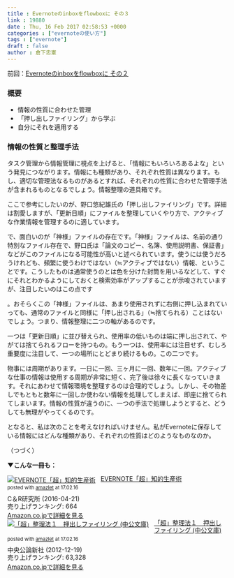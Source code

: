 ```yaml
---
title : Evernoteのinboxをflowboxに その３
link : 19880
date : Thu, 16 Feb 2017 02:58:53 +0000
categories : ["evernoteの使い方"]
tags : ["evernote"]
draft : false
author : 倉下忠憲
---
```


前回：<a href="https://rashita.net/blog/?p=19873">Evernoteのinboxをflowboxに その２</a>

<h3>概要</h3>

<ul>
<li>情報の性質に合わせた管理</li>
<li>「押し出しファイリング」から学ぶ</li>
<li>自分にそれを適用する</li>
</ul>

<h3>情報の性質と整理手法</h3>

タスク管理から情報管理に視点を上げると、「情報にもいろいろあるよな」という発見につながります。情報にも種類があり、それぞれ性質は異なります。もし、適切な管理法なるものがあるとすれば、それぞれの性質に合わせた管理手法が含まれるものとなるでしょう。情報整理の道具箱です。

ここで参考にしたいのが、野口悠紀雄氏の「押し出しファイリング」です。詳細は割愛しますが、「更新日順」にファイルを整理していくやり方で、アクティブな作業情報を管理するのに適しています。

で、面白いのが「神様」ファイルの存在です。「神様」ファイルは、名前の通り特別なファイル存在で、野口氏は「論文のコピー、名簿、使用説明書、保証書」などがこのファイルになる可能性が高いと述べられています。使うには使うだろうけれども、頻繁に使うわけではない（≒アクティブではない）情報、ということです。こうしたものは通常使うのとは色を分けた封筒を用いるなどして、すぐにそれとわかるようにしておくと検索効率がアップすることが示唆されていますが、注目したいのはこの点です

。おそらくこの「神様」ファイルは、あまり使用されずに右側に押し込まれていっても、通常のファイルと同様に「押し出される」（≒捨てられる）ことはないでしょう。つまり、情報整理に二つの軸があるのです。

一つは「更新日順」に並び替えられ、使用率の低いものは端に押し出されて、やがては捨てられるフローを持つもの。もう一つは、使用率には注目せず、むしろ重要度に注目して、一つの場所にとどまり続けるもの。この二つです。

物事には周期があります。一日に一回、三ヶ月に一回、数年に一回。アクティブな仕事の情報は使用する周期が非常に短く、完了後は徐々に長くなっていきます。それにあわせて情報環境を整理するのは合理的でしょう。しかし、その物差しでもともと数年に一回しか使わない情報を処理してしまえば、即座に捨てられてしまいます。情報の性質が違うのに、一つの手法で処理しようとすると、どうしても無理がやってくるのです。

となると、私は次のことを考えなければいけません。私がEvernoteに保存している情報にはどんな種類があり、それぞれの性質はどのようなものなのか。

（つづく）

<strong>▼こんな一冊も：</strong>

<div class="amazlet-box" style="margin-bottom:0px;"><div class="amazlet-image" style="float:left;margin:0px 12px 1px 0px;"><a href="http://www.amazon.co.jp/exec/obidos/ASIN/B01EL08HW2/rashita1000-22/ref=nosim/" name="amazletlink" target="_blank"><img src="https://images-fe.ssl-images-amazon.com/images/I/51i02uyvjAL._SL160_.jpg" alt="EVERNOTE「超」知的生産術" style="border: none;" /></a></div><div class="amazlet-info" style="line-height:120%; margin-bottom: 10px"><div class="amazlet-name" style="margin-bottom:10px;line-height:120%"><a href="http://www.amazon.co.jp/exec/obidos/ASIN/B01EL08HW2/rashita1000-22/ref=nosim/" name="amazletlink" target="_blank">EVERNOTE「超」知的生産術</a><div class="amazlet-powered-date" style="font-size:80%;margin-top:5px;line-height:120%">posted with <a href="http://www.amazlet.com/" title="amazlet" target="_blank">amazlet</a> at 17.02.16</div></div><div class="amazlet-detail">C＆R研究所 (2016-04-21)<br />売り上げランキング: 664<br /></div><div class="amazlet-sub-info" style="float: left;"><div class="amazlet-link" style="margin-top: 5px"><a href="http://www.amazon.co.jp/exec/obidos/ASIN/B01EL08HW2/rashita1000-22/ref=nosim/" name="amazletlink" target="_blank">Amazon.co.jpで詳細を見る</a></div></div></div><div class="amazlet-footer" style="clear: left"></div></div>

<div class="amazlet-box" style="margin-bottom:0px;"><div class="amazlet-image" style="float:left;margin:0px 12px 1px 0px;"><a href="http://www.amazon.co.jp/exec/obidos/ASIN/B00AQY8DZY/rashita1000-22/ref=nosim/" name="amazletlink" target="_blank"><img src="https://images-fe.ssl-images-amazon.com/images/I/41voCj%2BEH9L._SL160_.jpg" alt="「超」整理法１　押出しファイリング (中公文庫)" style="border: none;" /></a></div><div class="amazlet-info" style="line-height:120%; margin-bottom: 10px"><div class="amazlet-name" style="margin-bottom:10px;line-height:120%"><a href="http://www.amazon.co.jp/exec/obidos/ASIN/B00AQY8DZY/rashita1000-22/ref=nosim/" name="amazletlink" target="_blank">「超」整理法１　押出しファイリング (中公文庫)</a><div class="amazlet-powered-date" style="font-size:80%;margin-top:5px;line-height:120%">posted with <a href="http://www.amazlet.com/" title="amazlet" target="_blank">amazlet</a> at 17.02.16</div></div><div class="amazlet-detail">中央公論新社 (2012-12-19)<br />売り上げランキング: 63,328<br /></div><div class="amazlet-sub-info" style="float: left;"><div class="amazlet-link" style="margin-top: 5px"><a href="http://www.amazon.co.jp/exec/obidos/ASIN/B00AQY8DZY/rashita1000-22/ref=nosim/" name="amazletlink" target="_blank">Amazon.co.jpで詳細を見る</a></div></div></div><div class="amazlet-footer" style="clear: left"></div></div>

